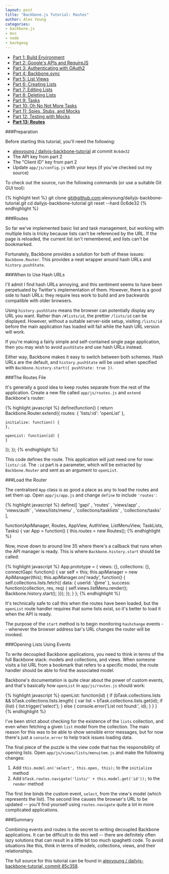 ```yaml
---
layout: post
title: "Backbone.js Tutorial: Routes"
author: Alex Young
categories: 
- backbone.js
- mvc
- node
- backgoog
---
```


<ul class="parts">
  <li><a href="http://dailyjs.com/2012/11/29/backbone-tutorial-1/">Part 1: Build Environment</a></li>
  <li><a href="http://dailyjs.com/2012/12/06/backbone-tutorial-2/">Part 2: Google's APIs and RequireJS</a></li>
  <li><a href="http://dailyjs.com/2012/12/13/backbone-tutorial-3/">Part 3: Authenticating with OAuth2</a></li>
  <li><a href="http://dailyjs.com/2012/12/20/backbone-tutorial-4/">Part 4: Backbone.sync</a></li>
  <li><a href="http://dailyjs.com/2012/12/27/backbone-tutorial-5/">Part 5: List Views</a></li>
  <li><a href="http://dailyjs.com/2013/01/03/backbone-tutorial-6/">Part 6: Creating Lists</a></li>
  <li><a href="http://dailyjs.com/2013/01/10/backbone-tutorial-7/">Part 7: Editing Lists</a></li>
  <li><a href="http://dailyjs.com/2013/01/17/backbone-tutorial-8/">Part 8: Deleting Lists</a></li>
  <li><a href="http://dailyjs.com/2013/01/24/backbone-tutorial-9/">Part 9: Tasks</a></li>
  <li><a href="http://dailyjs.com/2013/01/31/backbone-tutorial-10/">Part 10: Oh No Not More Tasks</a></li>
  <li><a href="http://dailyjs.com/2013/02/07/backbone-tutorial-11/">Part 11: Spies, Stubs, and Mocks</a></li>
  <li><a href="http://dailyjs.com/2013/02/14/backbone-tutorial-12/">Part 12: Testing with Mocks</a></li>
  <li><a href="http://dailyjs.com/2013/03/06/backbone-tutorial-13/"><strong>Part 13: Routes</strong></a></li>
</ul>

###Preparation

Before starting this tutorial, you'll need the following:

* [alexyoung / dailyjs-backbone-tutorial](https://github.com/alexyoung/dailyjs-backbone-tutorial) at commit `0c6de32`
* The API key from part 2
* The "Client ID" key from part 2
* Update `app/js/config.js` with your keys (if you've checked out my source)

To check out the source, run the following commands (or use a suitable Git GUI tool):

{% highlight text %}
git clone git@github.com:alexyoung/dailyjs-backbone-tutorial.git
cd dailyjs-backbone-tutorial
git reset --hard 0c6de32
{% endhighlight %}

###Routes

So far we've implemented basic list and task management, but working with multiple lists is tricky because lists can't be referenced by the URL.  If the page is reloaded, the current list isn't remembered, and lists can't be bookmarked.

Fortunately, Backbone provides a solution for both of these issues: `Backbone.Router`.  This provides a neat wrapper around hash URLs and `history.pushState`.

###When to Use Hash URLs

I'll admit I find hash URLs annoying, and this sentiment seems to have been perpetuated by Twitter's implementation of them.  However, there is a good side to hash URLs: they require less work to build and are backwards compatible with older browsers.

Using `history.pushState` means the browser can potentially display any URL you want.  Rather than `/#lists/id`, the prettier `/lists/id` can be displayed.  However, without a suitable server-side setup, visiting `/lists/id` before the main application has loaded will fail while the hash URL version will work.

If you're making a fairly simple and self-contained single page application, then you may wish to avoid `pushState` and use hash URLs instead.

Either way, Backbone makes it easy to switch between both schemes.  Hash URLs are the default, and `history.pushState` will be used when specified with `Backbone.history.start({ pushState: true })`.

###The Routes File

It's generally a good idea to keep routes separate from the rest of the application.  Create a new file called `app/js/routes.js` and `extend` Backbone's router:

{% highlight javascript %}
define(function() {
  return Backbone.Router.extend({
    routes: {
      'lists/:id': 'openList'
    },

    initialize: function() {
    },

    openList: function(id) {
    }
  });
});
{% endhighlight %}

This code defines the route.  This application will just need one for now: `lists/:id`.  The `:id` part is a parameter, which will be extracted by `Backbone.Router` and sent as an argument to `openList`.

###Load the Router

The centralised `App` class is as good a place as any to load the routes and set them up.  Open `app/js/app.js` and change `define` to include `'routes'`:

{% highlight javascript %}
define([
  'gapi'
, 'routes'
, 'views/app'
, 'views/auth'
, 'views/lists/menu'
, 'collections/tasklists'
, 'collections/tasks'
],

function(ApiManager, Routes, AppView, AuthView, ListMenuView, TaskLists, Tasks) {
  var App = function() {
    this.routes = new Routes();
{% endhighlight %}

Now, move down to around line 35 where there's a callback that runs when the API manager is ready.  This is where `Backbone.history.start` should be called:

{% highlight javascript %}
App.prototype = {
  views: {},
  collections: {},
  connectGapi: function() {
    var self = this;
    this.apiManager = new ApiManager(this);
    this.apiManager.on('ready', function() {
      self.collections.lists.fetch({ data: { userId: '@me' }, success: function(collection, res, req) {
        self.views.listMenu.render();
        Backbone.history.start();
      }});
    });
  }
};
{% endhighlight %}

It's technically safe to call this when the routes have been loaded, but the `openList` route handler requires that some lists exist, so it's better to load it when the API is ready.

The purpose of the `start` method is to begin monitoring `hashchange` events -- whenever the browser address bar's URL changes the router will be invoked.

###Opening Lists Using Events

To write decoupled Backbone applications, you need to think in terms of the full Backbone stack: models and collections, and views.  When someone visits a list URL from a bookmark that refers to a specific model, the route handler should be able to find the associated model.

Backbone's documentation is quite clear about the power of custom events, and that's basically how `openList` in `app/js/routes.js` should work:

{% highlight javascript %}
openList: function(id) {
  if (bTask.collections.lists && bTask.collections.lists.length) {
    var list = bTask.collections.lists.get(id);
    if (list) {
      list.trigger('select');
    } else {
      console.error('List not found:', id);
    }
  }
}
{% endhighlight %}

I've been strict about checking for the existence of the `lists` collection, and even when fetching a given `list` model from the collection.  The main reason for this was to be able to show sensible error messages, but for now there's just a `console.error` to help track issues loading data.

The final piece of the puzzle is the view code that has the responsibility of opening lists.  Open `app/js/views/lists/menuitem.js` and make the following changes:

1. Add `this.model.on('select', this.open, this);` to the `initialize` method
2. Add `bTask.routes.navigate('lists/' + this.model.get('id'));` to the `render` method

The first line binds the custom event, `select`, from the view's model (which represents the list).  The second line causes the browser's URL to be updated -- you'll find yourself using `routes.navigate` quite a lot in more complicated applications.

###Summary

Combining events and routes is the secret to writing decoupled Backbone applications.  It can be difficult to do this well -- there are definitely often lazy solutions that can result in a little bit too much spaghetti code.  To avoid situations like this, think in terms of models, collections, views, and their relationships.

The full source for this tutorial can be found in [alexyoung / dailyjs-backbone-tutorial, commit 85c358](https://github.com/alexyoung/dailyjs-backbone-tutorial/commit/85c35852a2c4e820a9e6e855c30ec83124f8a7f5).

